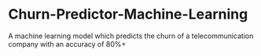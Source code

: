 # Churn-Predictor-Machine-Learning
A machine learning model which predicts the churn of a telecommunication company with an accuracy of 80%+
